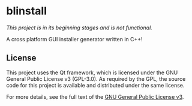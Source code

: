 # blinstall

*This project is in its beginning stages and is not functional.*

A cross platform GUI installer generator written in C++!

## License

This project uses the Qt framework, which is licensed under the GNU General Public License v3 (GPL-3.0). As required by the GPL, the source code for this project is available and distributed under the same license.

For more details, see the full text of the [GNU General Public License v3](https://www.gnu.org/licenses/gpl-3.0.html).
